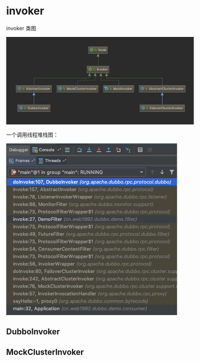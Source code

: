 # invoker

invoker 类图

![dubbo-Invoker](images/dubbo-Invoker.png)

一个调用线程堆栈图：

![dubbo-invoker-stack](images/dubbo-invoker-stack.png)

## DubboInvoker

## MockClusterInvoker
